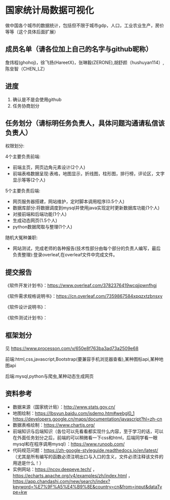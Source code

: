 # 国家统计局数据可视化

做中国各个城市的数据统计，包括但不限于城市gdp，人口，工业农业生产，房价等等（这个具体后面扩展）

## 成员名单（请各位加上自己的名字与github昵称）

詹炜程(ghohoj)，徐飞扬(HareetX)，张琳毅(ZERONE),胡舒颜（hushuyan114）,陈垒智（CHEN_LZ）


## 进度

1. 确认是不是会使用github
2. 任务协商划分

## 任务划分（请标明任务负责人，具体问题沟通请私信该负责人）

权限划分:

4个主要负责前端:
- 前端主页，网页边角元素设计(2个人)
- 前端表格数据呈现:表格，地图显示，折线图，柱形图，排行榜，评论区，文字显示等等(2个人)

5个主要负责后端:
- 网页服务器搭建，网站维护，定时脚本调用程序(0.5个人)
- 数据库部分:将数据调度到mysql并使用java实现定时更新数据库功能(1个人)
- 对接前端和后端功能(1个人)
- 生成动态网页(1.5个人)
- python数据爬取与整理(1个人)


随机大冤种兼职:
- 网站测试，完成老师的各种报告(技术性部分由每个部分的负责人编写，最后负责整理):登录overleaf,在overleaf文件中完成文件。

## 提交报告

《软件开发计划书》：https://www.overleaf.com/3782376419wcqjjpwnfhgj

《软件需求规格说明书》：https://cn.overleaf.com/7359867584xpqzxtzbnsxy

《软件设计说明书》：

《软件测试计划书》：

## 框架划分

见 https://www.processon.com/v/650e8f763ba3ad73a2509e68

前端:html,css,javascript,Bootstrap(要兼容手机浏览器查看),某种图标api,某种地图api

后端:mysql,python与爬虫,某种动态生成网页

## 资料参考

- 数据来源（国家统计局）：http://www.stats.gov.cn/
- 地图绘制：https://lbsyun.baidu.com/jsdemo.htm#webgl0_1
https://developers.google.cn/maps/documentation/javascript?hl=zh-cn
- 数据表格绘制：https://www.chartjs.org/
- 前端知识与后端知识（各位可以先看看都实现什么内容，至于学习的话，可以在外面任务划分之后，前端的可以稍微看一下css和html，后端同学看一眼mysql和在程序调用mysql）：https://www.runoob.com/
- 代码规范问题：https://zh-google-styleguide.readthedocs.io/en/latest/ （尤其是所有编写的函数必须注明出口与入口的含义，文件必须注释该文件的用途是什么！）
- 实例网站：https://ncov.deepeye.tech/ ， https://echarts.apache.org/v4/examples/zh/index.html ，https://app.chandashi.com/new/search/index?keyword=%E7%9F%A5%E4%B9%8E&country=cn&from=input&dataType=kw
